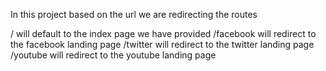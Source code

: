 In this project based on the url we are redirecting the routes 

/ will default to the index page we have provided
/facebook will redirect to the facebook landing page
/twitter will redirect to the twitter landing page
/youtube will redirect to the youtube landing page
